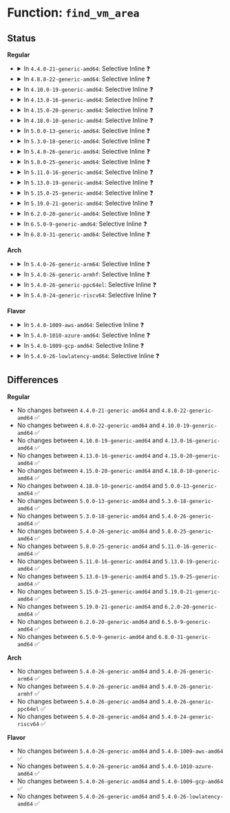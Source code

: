 # Function: <code>find_vm_area</code>

## Status
<b>Regular</b>
<ul>
<li>
<details>
<summary>In <code>4.4.0-21-generic-amd64</code>: Selective Inline ❓</summary>

```c
struct vm_struct * find_vm_area(const void * addr)
```

```json
{
  "name": "find_vm_area",
  "collision_type": "Unique Global",
  "inline_type": "Selective",
  "funcs": [
    {
      "addr": 18446744071580731902,
      "name": "find_vm_area",
      "external": true,
      "loc": "mm/vmalloc.c:1411",
      "file": "mm/vmalloc.c",
      "inline": "not declared, inlined",
      "caller_inline": [
        "mm/vmalloc.c:remap_vmalloc_range_partial",
        "mm/vmalloc.c:vmalloc_user",
        "mm/vmalloc.c:vmalloc_32_user"
      ],
      "caller_func": [
        "drivers/base/dma-mapping.c:dma_common_free_remap"
      ]
    }
  ],
  "symbols": [
    {
      "addr": 18446744071580740688,
      "name": "find_vm_area",
      "section": ".text",
      "bind": "STB_GLOBAL",
      "size": 35
    }
  ]
}
```
</details>
</li>
<li>
<details>
<summary>In <code>4.8.0-22-generic-amd64</code>: Selective Inline ❓</summary>

```c
struct vm_struct * find_vm_area(const void * addr)
```

```json
{
  "name": "find_vm_area",
  "collision_type": "Unique Global",
  "inline_type": "Selective",
  "funcs": [
    {
      "addr": 18446744071580850878,
      "name": "find_vm_area",
      "external": true,
      "loc": "mm/vmalloc.c:1435",
      "file": "mm/vmalloc.c",
      "inline": "not declared, inlined",
      "caller_inline": [
        "mm/vmalloc.c:remap_vmalloc_range_partial",
        "mm/vmalloc.c:vmalloc_32_user",
        "mm/vmalloc.c:vmalloc_user"
      ],
      "caller_func": [
        "drivers/base/dma-mapping.c:dma_common_free_remap"
      ]
    }
  ],
  "symbols": [
    {
      "addr": 18446744071580859888,
      "name": "find_vm_area",
      "section": ".text",
      "bind": "STB_GLOBAL",
      "size": 35
    }
  ]
}
```
</details>
</li>
<li>
<details>
<summary>In <code>4.10.0-19-generic-amd64</code>: Selective Inline ❓</summary>

```c
struct vm_struct * find_vm_area(const void * addr)
```

```json
{
  "name": "find_vm_area",
  "collision_type": "Unique Global",
  "inline_type": "Selective",
  "funcs": [
    {
      "addr": 18446744071580921374,
      "name": "find_vm_area",
      "external": true,
      "loc": "mm/vmalloc.c:1418",
      "file": "mm/vmalloc.c",
      "inline": "not declared, inlined",
      "caller_inline": [
        "mm/vmalloc.c:remap_vmalloc_range_partial",
        "mm/vmalloc.c:vmalloc_32_user",
        "mm/vmalloc.c:vmalloc_user"
      ],
      "caller_func": [
        "drivers/base/dma-mapping.c:dma_common_free_remap"
      ]
    }
  ],
  "symbols": [
    {
      "addr": 18446744071580930080,
      "name": "find_vm_area",
      "section": ".text",
      "bind": "STB_GLOBAL",
      "size": 35
    }
  ]
}
```
</details>
</li>
<li>
<details>
<summary>In <code>4.13.0-16-generic-amd64</code>: Selective Inline ❓</summary>

```c
struct vm_struct * find_vm_area(const void * addr)
```

```json
{
  "name": "find_vm_area",
  "collision_type": "Unique Global",
  "inline_type": "Selective",
  "funcs": [
    {
      "addr": 18446744071580965668,
      "name": "find_vm_area",
      "external": true,
      "loc": "mm/vmalloc.c:1469",
      "file": "mm/vmalloc.c",
      "inline": "not declared, inlined",
      "caller_inline": [
        "mm/vmalloc.c:remap_vmalloc_range_partial",
        "mm/vmalloc.c:vmalloc_32_user",
        "mm/vmalloc.c:vmalloc_user"
      ],
      "caller_func": [
        "drivers/base/dma-mapping.c:dma_common_free_remap"
      ]
    }
  ],
  "symbols": [
    {
      "addr": 18446744071580974352,
      "name": "find_vm_area",
      "section": ".text",
      "bind": "STB_GLOBAL",
      "size": 35
    }
  ]
}
```
</details>
</li>
<li>
<details>
<summary>In <code>4.15.0-20-generic-amd64</code>: Selective Inline ❓</summary>

```c
struct vm_struct * find_vm_area(const void * addr)
```

```json
{
  "name": "find_vm_area",
  "collision_type": "Unique Global",
  "inline_type": "Selective",
  "funcs": [
    {
      "addr": 18446744071581071652,
      "name": "find_vm_area",
      "external": true,
      "loc": "mm/vmalloc.c:1467",
      "file": "mm/vmalloc.c",
      "inline": "not declared, inlined",
      "caller_inline": [
        "mm/vmalloc.c:remap_vmalloc_range_partial",
        "mm/vmalloc.c:vmalloc_32_user",
        "mm/vmalloc.c:vmalloc_user"
      ],
      "caller_func": [
        "drivers/base/dma-mapping.c:dma_common_free_remap"
      ]
    }
  ],
  "symbols": [
    {
      "addr": 18446744071581076992,
      "name": "find_vm_area",
      "section": ".text",
      "bind": "STB_GLOBAL",
      "size": 35
    }
  ]
}
```
</details>
</li>
<li>
<details>
<summary>In <code>4.18.0-10-generic-amd64</code>: Selective Inline ❓</summary>

```c
struct vm_struct * find_vm_area(const void * addr)
```

```json
{
  "name": "find_vm_area",
  "collision_type": "Unique Global",
  "inline_type": "Selective",
  "funcs": [
    {
      "addr": 18446744071581209759,
      "name": "find_vm_area",
      "external": true,
      "loc": "mm/vmalloc.c:1454",
      "file": "mm/vmalloc.c",
      "inline": "not declared, inlined",
      "caller_inline": [
        "mm/vmalloc.c:remap_vmalloc_range_partial",
        "mm/vmalloc.c:vmalloc_32_user",
        "mm/vmalloc.c:vmalloc_user"
      ],
      "caller_func": [
        "kernel/dma/mapping.c:dma_common_free_remap"
      ]
    }
  ],
  "symbols": [
    {
      "addr": 18446744071581215904,
      "name": "find_vm_area",
      "section": ".text",
      "bind": "STB_GLOBAL",
      "size": 40
    }
  ]
}
```
</details>
</li>
<li>
<details>
<summary>In <code>5.0.0-13-generic-amd64</code>: Selective Inline ❓</summary>

```c
struct vm_struct * find_vm_area(const void * addr)
```

```json
{
  "name": "find_vm_area",
  "collision_type": "Unique Global",
  "inline_type": "Selective",
  "funcs": [
    {
      "addr": 18446744071581293455,
      "name": "find_vm_area",
      "external": true,
      "loc": "mm/vmalloc.c:1456",
      "file": "mm/vmalloc.c",
      "inline": "not declared, inlined",
      "caller_inline": [
        "mm/vmalloc.c:remap_vmalloc_range_partial",
        "mm/vmalloc.c:vmalloc_32_user",
        "mm/vmalloc.c:vmalloc_user"
      ],
      "caller_func": []
    }
  ],
  "symbols": [
    {
      "addr": 18446744071581299584,
      "name": "find_vm_area",
      "section": ".text",
      "bind": "STB_GLOBAL",
      "size": 35
    }
  ]
}
```
</details>
</li>
<li>
<details>
<summary>In <code>5.3.0-18-generic-amd64</code>: Selective Inline ❓</summary>

```c
struct vm_struct * find_vm_area(const void * addr)
```

```json
{
  "name": "find_vm_area",
  "collision_type": "Unique Global",
  "inline_type": "Selective",
  "funcs": [
    {
      "addr": 18446744071581368047,
      "name": "find_vm_area",
      "external": true,
      "loc": "mm/vmalloc.c:2121",
      "file": "mm/vmalloc.c",
      "inline": "not declared, inlined",
      "caller_inline": [
        "mm/vmalloc.c:remap_vmalloc_range_partial",
        "mm/vmalloc.c:__vunmap"
      ],
      "caller_func": [
        "arch/x86/kernel/ftrace.c:arch_ftrace_update_trampoline",
        "arch/x86/kernel/kprobes/core.c:alloc_insn_page",
        "arch/x86/net/bpf_jit_comp.c:bpf_int_jit_compile",
        "kernel/fork.c:copy_process",
        "kernel/bpf/core.c:bpf_prog_select_runtime",
        "kernel/bpf/verifier.c:jit_subprogs"
      ]
    }
  ],
  "symbols": [
    {
      "addr": 18446744071581370032,
      "name": "find_vm_area",
      "section": ".text",
      "bind": "STB_GLOBAL",
      "size": 35
    }
  ]
}
```
</details>
</li>
<li>
<details>
<summary>In <code>5.4.0-26-generic-amd64</code>: Selective Inline ❓</summary>

```c
struct vm_struct * find_vm_area(const void * addr)
```

```json
{
  "name": "find_vm_area",
  "collision_type": "Unique Global",
  "inline_type": "Selective",
  "funcs": [
    {
      "addr": 18446744071581427813,
      "name": "find_vm_area",
      "external": true,
      "loc": "mm/vmalloc.c:2127",
      "file": "mm/vmalloc.c",
      "inline": "not declared, inlined",
      "caller_inline": [
        "mm/vmalloc.c:remap_vmalloc_range_partial",
        "mm/vmalloc.c:__vunmap"
      ],
      "caller_func": [
        "arch/x86/kernel/ftrace.c:arch_ftrace_update_trampoline",
        "arch/x86/kernel/kprobes/core.c:alloc_insn_page",
        "arch/x86/net/bpf_jit_comp.c:bpf_int_jit_compile",
        "kernel/fork.c:copy_process",
        "kernel/bpf/core.c:bpf_prog_select_runtime",
        "kernel/bpf/verifier.c:jit_subprogs"
      ]
    }
  ],
  "symbols": [
    {
      "addr": 18446744071581429760,
      "name": "find_vm_area",
      "section": ".text",
      "bind": "STB_GLOBAL",
      "size": 25
    }
  ]
}
```
</details>
</li>
<li>
<details>
<summary>In <code>5.8.0-25-generic-amd64</code>: Selective Inline ❓</summary>

```c
struct vm_struct * find_vm_area(const void * addr)
```

```json
{
  "name": "find_vm_area",
  "collision_type": "Unique Global",
  "inline_type": "Selective",
  "funcs": [
    {
      "addr": 18446744071581631531,
      "name": "find_vm_area",
      "external": true,
      "loc": "mm/vmalloc.c:2172",
      "file": "mm/vmalloc.c",
      "inline": "not declared, inlined",
      "caller_inline": [
        "mm/vmalloc.c:remap_vmalloc_range_partial",
        "mm/vmalloc.c:__vunmap"
      ],
      "caller_func": [
        "arch/x86/kernel/ftrace.c:create_trampoline",
        "arch/x86/kernel/kprobes/core.c:alloc_insn_page",
        "arch/x86/net/bpf_jit_comp.c:bpf_int_jit_compile",
        "kernel/fork.c:alloc_thread_stack_node",
        "kernel/bpf/trampoline.c:bpf_trampoline_lookup"
      ]
    }
  ],
  "symbols": [
    {
      "addr": 18446744071581645872,
      "name": "find_vm_area",
      "section": ".text",
      "bind": "STB_GLOBAL",
      "size": 102
    }
  ]
}
```
</details>
</li>
<li>
<details>
<summary>In <code>5.11.0-16-generic-amd64</code>: Selective Inline ❓</summary>

```c
struct vm_struct * find_vm_area(const void * addr)
```

```json
{
  "name": "find_vm_area",
  "collision_type": "Unique Global",
  "inline_type": "Selective",
  "funcs": [
    {
      "addr": 18446744071581677207,
      "name": "find_vm_area",
      "external": true,
      "loc": "mm/vmalloc.c:2154",
      "file": "mm/vmalloc.c",
      "inline": "not declared, inlined",
      "caller_inline": [
        "mm/vmalloc.c:remap_vmalloc_range_partial",
        "mm/vmalloc.c:__vunmap"
      ],
      "caller_func": [
        "arch/x86/kernel/ftrace.c:create_trampoline",
        "arch/x86/kernel/kprobes/core.c:alloc_insn_page",
        "arch/x86/net/bpf_jit_comp.c:bpf_int_jit_compile",
        "kernel/fork.c:alloc_thread_stack_node",
        "kernel/bpf/trampoline.c:bpf_tramp_image_alloc"
      ]
    }
  ],
  "symbols": [
    {
      "addr": 18446744071581692240,
      "name": "find_vm_area",
      "section": ".text",
      "bind": "STB_GLOBAL",
      "size": 102
    }
  ]
}
```
</details>
</li>
<li>
<details>
<summary>In <code>5.13.0-19-generic-amd64</code>: Selective Inline ❓</summary>

```c
struct vm_struct * find_vm_area(const void * addr)
```

```json
{
  "name": "find_vm_area",
  "collision_type": "Unique Global",
  "inline_type": "Selective",
  "funcs": [
    {
      "addr": 18446744071581719615,
      "name": "find_vm_area",
      "external": true,
      "loc": "mm/vmalloc.c:2430",
      "file": "mm/vmalloc.c",
      "inline": "not declared, inlined",
      "caller_inline": [
        "mm/vmalloc.c:vmalloc_dump_obj",
        "mm/vmalloc.c:remap_vmalloc_range_partial",
        "mm/vmalloc.c:__vunmap"
      ],
      "caller_func": [
        "arch/x86/kernel/ftrace.c:create_trampoline",
        "arch/x86/kernel/kprobes/core.c:alloc_insn_page",
        "arch/x86/net/bpf_jit_comp.c:bpf_int_jit_compile",
        "kernel/fork.c:alloc_thread_stack_node",
        "kernel/bpf/trampoline.c:bpf_trampoline_update"
      ]
    }
  ],
  "symbols": [
    {
      "addr": 18446744071581714976,
      "name": "find_vm_area",
      "section": ".text",
      "bind": "STB_GLOBAL",
      "size": 102
    }
  ]
}
```
</details>
</li>
<li>
<details>
<summary>In <code>5.15.0-25-generic-amd64</code>: Selective Inline ❓</summary>

```c
struct vm_struct * find_vm_area(const void * addr)
```

```json
{
  "name": "find_vm_area",
  "collision_type": "Unique Global",
  "inline_type": "Selective",
  "funcs": [
    {
      "addr": 18446744071581991951,
      "name": "find_vm_area",
      "external": true,
      "loc": "mm/vmalloc.c:2482",
      "file": "mm/vmalloc.c",
      "inline": "not declared, inlined",
      "caller_inline": [
        "mm/vmalloc.c:vmalloc_dump_obj",
        "mm/vmalloc.c:remap_vmalloc_range_partial",
        "mm/vmalloc.c:__vunmap"
      ],
      "caller_func": [
        "arch/x86/kernel/ftrace.c:create_trampoline",
        "arch/x86/kernel/kprobes/core.c:alloc_insn_page",
        "arch/x86/net/bpf_jit_comp.c:bpf_int_jit_compile",
        "kernel/fork.c:alloc_thread_stack_node",
        "kernel/bpf/trampoline.c:bpf_trampoline_update"
      ]
    }
  ],
  "symbols": [
    {
      "addr": 18446744071581987248,
      "name": "find_vm_area",
      "section": ".text",
      "bind": "STB_GLOBAL",
      "size": 102
    }
  ]
}
```
</details>
</li>
<li>
<details>
<summary>In <code>5.19.0-21-generic-amd64</code>: Selective Inline ❓</summary>

```c
struct vm_struct * find_vm_area(const void * addr)
```

```json
{
  "name": "find_vm_area",
  "collision_type": "Unique Global",
  "inline_type": "Selective",
  "funcs": [
    {
      "addr": 18446744071582414721,
      "name": "find_vm_area",
      "external": true,
      "loc": "mm/vmalloc.c:2522",
      "file": "mm/vmalloc.c",
      "inline": "not declared, inlined",
      "caller_inline": [
        "mm/vmalloc.c:vmalloc_dump_obj",
        "mm/vmalloc.c:remap_vmalloc_range_partial",
        "mm/vmalloc.c:__vunmap"
      ],
      "caller_func": [
        "arch/x86/kernel/ftrace.c:create_trampoline",
        "arch/x86/kernel/kprobes/core.c:alloc_insn_page",
        "kernel/fork.c:alloc_thread_stack_node",
        "kernel/dma/remap.c:dma_common_free_remap",
        "kernel/dma/remap.c:dma_common_pages_remap",
        "kernel/dma/remap.c:dma_common_find_pages",
        "kernel/module/strict_rwx.c:module_enable_ro",
        "kernel/module/strict_rwx.c:module_enable_ro",
        "kernel/bpf/core.c:bpf_prog_pack_alloc",
        "kernel/bpf/core.c:bpf_prog_pack_alloc",
        "kernel/bpf/core.c:alloc_new_pack",
        "kernel/bpf/trampoline.c:bpf_trampoline_update",
        "mm/page_alloc.c:alloc_large_system_hash",
        "net/bpf/bpf_dummy_struct_ops.c:bpf_struct_ops_test_run"
      ]
    }
  ],
  "symbols": [
    {
      "addr": 18446744071582409152,
      "name": "find_vm_area",
      "section": ".text",
      "bind": "STB_GLOBAL",
      "size": 115
    }
  ]
}
```
</details>
</li>
<li>
<details>
<summary>In <code>6.2.0-20-generic-amd64</code>: Selective Inline ❓</summary>

```c
struct vm_struct * find_vm_area(const void * addr)
```

```json
{
  "name": "find_vm_area",
  "collision_type": "Unique Global",
  "inline_type": "Selective",
  "funcs": [
    {
      "addr": 18446744071582922497,
      "name": "find_vm_area",
      "external": true,
      "loc": "mm/vmalloc.c:2584",
      "file": "mm/vmalloc.c",
      "inline": "not declared, inlined",
      "caller_inline": [
        "mm/vmalloc.c:vmalloc_dump_obj",
        "mm/vmalloc.c:remap_vmalloc_range_partial",
        "mm/vmalloc.c:__vunmap"
      ],
      "caller_func": [
        "kernel/fork.c:alloc_thread_stack_node",
        "kernel/dma/remap.c:dma_common_free_remap",
        "kernel/dma/remap.c:dma_common_pages_remap",
        "kernel/dma/remap.c:dma_common_find_pages",
        "kernel/module/strict_rwx.c:module_enable_ro",
        "kernel/module/strict_rwx.c:module_enable_ro",
        "kernel/bpf/core.c:bpf_prog_pack_alloc",
        "kernel/bpf/core.c:alloc_new_pack",
        "kernel/bpf/trampoline.c:bpf_trampoline_update",
        "mm/page_alloc.c:alloc_large_system_hash",
        "net/bpf/bpf_dummy_struct_ops.c:bpf_struct_ops_test_run"
      ]
    }
  ],
  "symbols": [
    {
      "addr": 18446744071582916016,
      "name": "find_vm_area",
      "section": ".text",
      "bind": "STB_GLOBAL",
      "size": 115
    }
  ]
}
```
</details>
</li>
<li>
<details>
<summary>In <code>6.5.0-9-generic-amd64</code>: Selective Inline ❓</summary>

```c
struct vm_struct * find_vm_area(const void * addr)
```

```json
{
  "name": "find_vm_area",
  "collision_type": "Unique Global",
  "inline_type": "Selective",
  "funcs": [
    {
      "addr": 18446744071583138300,
      "name": "find_vm_area",
      "external": true,
      "loc": "mm/vmalloc.c:2664",
      "file": "mm/vmalloc.c",
      "inline": "not declared, inlined",
      "caller_inline": [
        "mm/vmalloc.c:remap_vmalloc_range_partial"
      ],
      "caller_func": [
        "kernel/fork.c:alloc_thread_stack_node",
        "kernel/dma/remap.c:dma_common_free_remap",
        "kernel/dma/remap.c:dma_common_pages_remap",
        "kernel/dma/remap.c:dma_common_find_pages",
        "kernel/module/strict_rwx.c:module_enable_nx",
        "kernel/module/strict_rwx.c:module_enable_ro",
        "kernel/module/strict_rwx.c:module_enable_ro",
        "kernel/module/strict_rwx.c:module_enable_ro",
        "kernel/module/strict_rwx.c:module_enable_ro",
        "kernel/module/strict_rwx.c:module_enable_ro",
        "kernel/module/strict_rwx.c:module_enable_x",
        "kernel/bpf/core.c:bpf_prog_pack_alloc",
        "kernel/bpf/core.c:alloc_new_pack",
        "kernel/bpf/trampoline.c:bpf_trampoline_update",
        "kernel/bpf/bpf_struct_ops.c:bpf_struct_ops_map_alloc",
        "mm/mm_init.c:alloc_large_system_hash",
        "net/bpf/bpf_dummy_struct_ops.c:bpf_struct_ops_test_run"
      ]
    }
  ],
  "symbols": [
    {
      "addr": 18446744071583132400,
      "name": "find_vm_area",
      "section": ".text",
      "bind": "STB_GLOBAL",
      "size": 115
    }
  ]
}
```
</details>
</li>
<li>
<details>
<summary>In <code>6.8.0-31-generic-amd64</code>: Selective Inline ❓</summary>

```c
struct vm_struct * find_vm_area(const void * addr)
```

```json
{
  "name": "find_vm_area",
  "collision_type": "Unique Global",
  "inline_type": "Selective",
  "funcs": [
    {
      "addr": 18446744071583321420,
      "name": "find_vm_area",
      "external": true,
      "loc": "mm/vmalloc.c:2664",
      "file": "mm/vmalloc.c",
      "inline": "not declared, inlined",
      "caller_inline": [
        "mm/vmalloc.c:remap_vmalloc_range_partial"
      ],
      "caller_func": [
        "kernel/fork.c:alloc_thread_stack_node",
        "kernel/dma/remap.c:dma_common_free_remap",
        "kernel/dma/remap.c:dma_common_pages_remap",
        "kernel/dma/remap.c:dma_common_find_pages",
        "kernel/module/strict_rwx.c:module_enable_nx",
        "kernel/module/strict_rwx.c:module_enable_ro",
        "kernel/module/strict_rwx.c:module_enable_ro",
        "kernel/module/strict_rwx.c:module_enable_ro",
        "kernel/module/strict_rwx.c:module_enable_ro",
        "kernel/module/strict_rwx.c:module_enable_ro",
        "kernel/module/strict_rwx.c:module_enable_x",
        "kernel/bpf/core.c:bpf_prog_pack_alloc",
        "kernel/bpf/core.c:alloc_new_pack",
        "kernel/bpf/trampoline.c:arch_alloc_bpf_trampoline",
        "mm/mm_init.c:alloc_large_system_hash"
      ]
    }
  ],
  "symbols": [
    {
      "addr": 18446744071583315392,
      "name": "find_vm_area",
      "section": ".text",
      "bind": "STB_GLOBAL",
      "size": 115
    }
  ]
}
```
</details>
</li>
</ul>
<b>Arch</b>
<ul>
<li>
<details>
<summary>In <code>5.4.0-26-generic-arm64</code>: Selective Inline ❓</summary>

```c
struct vm_struct * find_vm_area(const void * addr)
```

```json
{
  "name": "find_vm_area",
  "collision_type": "Unique Global",
  "inline_type": "Selective",
  "funcs": [
    {
      "addr": 18446603336492829976,
      "name": "find_vm_area",
      "external": true,
      "loc": "mm/vmalloc.c:2127",
      "file": "mm/vmalloc.c",
      "inline": "not declared, inlined",
      "caller_inline": [
        "mm/vmalloc.c:remap_vmalloc_range_partial",
        "mm/vmalloc.c:__vunmap"
      ],
      "caller_func": [
        "arch/arm64/kernel/probes/kprobes.c:alloc_insn_page",
        "arch/arm64/mm/pageattr.c:change_memory_common",
        "arch/arm64/net/bpf_jit_comp.c:bpf_int_jit_compile",
        "kernel/fork.c:dup_task_struct",
        "kernel/dma/remap.c:dma_common_find_pages",
        "kernel/bpf/core.c:bpf_prog_select_runtime",
        "kernel/bpf/verifier.c:jit_subprogs"
      ]
    }
  ],
  "symbols": [
    {
      "addr": 18446603336492832056,
      "name": "find_vm_area",
      "section": ".text",
      "bind": "STB_GLOBAL",
      "size": 52
    }
  ]
}
```
</details>
</li>
<li>
<details>
<summary>In <code>5.4.0-26-generic-armhf</code>: Selective Inline ❓</summary>

```c
struct vm_struct * find_vm_area(const void * addr)
```

```json
{
  "name": "find_vm_area",
  "collision_type": "Unique Global",
  "inline_type": "Selective",
  "funcs": [
    {
      "addr": 3226631832,
      "name": "find_vm_area",
      "external": true,
      "loc": "mm/vmalloc.c:2127",
      "file": "mm/vmalloc.c",
      "inline": "not declared, inlined",
      "caller_inline": [
        "mm/vmalloc.c:remap_vmalloc_range_partial",
        "mm/vmalloc.c:__vunmap"
      ],
      "caller_func": [
        "arch/arm/net/bpf_jit_32.c:bpf_int_jit_compile",
        "kernel/dma/remap.c:dma_common_free_remap",
        "kernel/dma/remap.c:dma_common_find_pages",
        "kernel/bpf/core.c:bpf_prog_select_runtime",
        "kernel/bpf/verifier.c:jit_subprogs"
      ]
    }
  ],
  "symbols": [
    {
      "addr": 3226636408,
      "name": "find_vm_area",
      "section": ".text",
      "bind": "STB_GLOBAL",
      "size": 36
    }
  ]
}
```
</details>
</li>
<li>
<details>
<summary>In <code>5.4.0-26-generic-ppc64el</code>: Selective Inline ❓</summary>

```c
struct vm_struct * find_vm_area(const void * addr)
```

```json
{
  "name": "find_vm_area",
  "collision_type": "Unique Global",
  "inline_type": "Selective",
  "funcs": [
    {
      "addr": 13835058055286215932,
      "name": "find_vm_area",
      "external": true,
      "loc": "mm/vmalloc.c:2127",
      "file": "mm/vmalloc.c",
      "inline": "not declared, inlined",
      "caller_inline": [
        "mm/vmalloc.c:remap_vmalloc_range_partial",
        "mm/vmalloc.c:__vunmap"
      ],
      "caller_func": [
        "kernel/bpf/core.c:bpf_prog_select_runtime",
        "kernel/bpf/verifier.c:jit_subprogs"
      ]
    }
  ],
  "symbols": [
    {
      "addr": 13835058055286218608,
      "name": "find_vm_area",
      "section": ".text",
      "bind": "STB_GLOBAL",
      "size": 60
    }
  ]
}
```
</details>
</li>
<li>
<details>
<summary>In <code>5.4.0-24-generic-riscv64</code>: Selective Inline ❓</summary>

```c
struct vm_struct * find_vm_area(const void * addr)
```

```json
{
  "name": "find_vm_area",
  "collision_type": "Unique Global",
  "inline_type": "Selective",
  "funcs": [
    {
      "addr": 18446743936272784690,
      "name": "find_vm_area",
      "external": true,
      "loc": "mm/vmalloc.c:2127",
      "file": "mm/vmalloc.c",
      "inline": "not declared, inlined",
      "caller_inline": [
        "mm/vmalloc.c:remap_vmalloc_range_partial",
        "mm/vmalloc.c:__vunmap"
      ],
      "caller_func": [
        "kernel/bpf/core.c:bpf_prog_select_runtime",
        "kernel/bpf/verifier.c:jit_subprogs"
      ]
    }
  ],
  "symbols": [
    {
      "addr": 18446743936272786146,
      "name": "find_vm_area",
      "section": ".text",
      "bind": "STB_GLOBAL",
      "size": 46
    }
  ]
}
```
</details>
</li>
</ul>
<b>Flavor</b>
<ul>
<li>
<details>
<summary>In <code>5.4.0-1009-aws-amd64</code>: Selective Inline ❓</summary>

```c
struct vm_struct * find_vm_area(const void * addr)
```

```json
{
  "name": "find_vm_area",
  "collision_type": "Unique Global",
  "inline_type": "Selective",
  "funcs": [
    {
      "addr": 18446744071581396661,
      "name": "find_vm_area",
      "external": true,
      "loc": "mm/vmalloc.c:2127",
      "file": "mm/vmalloc.c",
      "inline": "not declared, inlined",
      "caller_inline": [
        "mm/vmalloc.c:remap_vmalloc_range_partial",
        "mm/vmalloc.c:__vunmap"
      ],
      "caller_func": [
        "arch/x86/kernel/ftrace.c:arch_ftrace_update_trampoline",
        "arch/x86/kernel/kprobes/core.c:alloc_insn_page",
        "arch/x86/net/bpf_jit_comp.c:bpf_int_jit_compile",
        "kernel/fork.c:copy_process",
        "kernel/bpf/core.c:bpf_prog_select_runtime",
        "kernel/bpf/verifier.c:jit_subprogs"
      ]
    }
  ],
  "symbols": [
    {
      "addr": 18446744071581398608,
      "name": "find_vm_area",
      "section": ".text",
      "bind": "STB_GLOBAL",
      "size": 25
    }
  ]
}
```
</details>
</li>
<li>
<details>
<summary>In <code>5.4.0-1010-azure-amd64</code>: Selective Inline ❓</summary>

```c
struct vm_struct * find_vm_area(const void * addr)
```

```json
{
  "name": "find_vm_area",
  "collision_type": "Unique Global",
  "inline_type": "Selective",
  "funcs": [
    {
      "addr": 18446744071581339173,
      "name": "find_vm_area",
      "external": true,
      "loc": "mm/vmalloc.c:2127",
      "file": "mm/vmalloc.c",
      "inline": "not declared, inlined",
      "caller_inline": [
        "mm/vmalloc.c:remap_vmalloc_range_partial",
        "mm/vmalloc.c:__vunmap"
      ],
      "caller_func": [
        "arch/x86/kernel/ftrace.c:arch_ftrace_update_trampoline",
        "arch/x86/kernel/kprobes/core.c:alloc_insn_page",
        "arch/x86/net/bpf_jit_comp.c:bpf_int_jit_compile",
        "kernel/fork.c:copy_process",
        "kernel/bpf/core.c:bpf_prog_select_runtime",
        "kernel/bpf/verifier.c:jit_subprogs"
      ]
    }
  ],
  "symbols": [
    {
      "addr": 18446744071581341120,
      "name": "find_vm_area",
      "section": ".text",
      "bind": "STB_GLOBAL",
      "size": 25
    }
  ]
}
```
</details>
</li>
<li>
<details>
<summary>In <code>5.4.0-1009-gcp-amd64</code>: Selective Inline ❓</summary>

```c
struct vm_struct * find_vm_area(const void * addr)
```

```json
{
  "name": "find_vm_area",
  "collision_type": "Unique Global",
  "inline_type": "Selective",
  "funcs": [
    {
      "addr": 18446744071581387861,
      "name": "find_vm_area",
      "external": true,
      "loc": "mm/vmalloc.c:2127",
      "file": "mm/vmalloc.c",
      "inline": "not declared, inlined",
      "caller_inline": [
        "mm/vmalloc.c:remap_vmalloc_range_partial",
        "mm/vmalloc.c:__vunmap"
      ],
      "caller_func": [
        "arch/x86/kernel/ftrace.c:arch_ftrace_update_trampoline",
        "arch/x86/kernel/kprobes/core.c:alloc_insn_page",
        "arch/x86/net/bpf_jit_comp.c:bpf_int_jit_compile",
        "kernel/fork.c:copy_process",
        "kernel/bpf/core.c:bpf_prog_select_runtime",
        "kernel/bpf/verifier.c:jit_subprogs"
      ]
    }
  ],
  "symbols": [
    {
      "addr": 18446744071581389808,
      "name": "find_vm_area",
      "section": ".text",
      "bind": "STB_GLOBAL",
      "size": 25
    }
  ]
}
```
</details>
</li>
<li>
<details>
<summary>In <code>5.4.0-26-lowlatency-amd64</code>: Selective Inline ❓</summary>

```c
struct vm_struct * find_vm_area(const void * addr)
```

```json
{
  "name": "find_vm_area",
  "collision_type": "Unique Global",
  "inline_type": "Selective",
  "funcs": [
    {
      "addr": 18446744071581448309,
      "name": "find_vm_area",
      "external": true,
      "loc": "mm/vmalloc.c:2127",
      "file": "mm/vmalloc.c",
      "inline": "not declared, inlined",
      "caller_inline": [
        "mm/vmalloc.c:remap_vmalloc_range_partial",
        "mm/vmalloc.c:__vunmap"
      ],
      "caller_func": [
        "arch/x86/kernel/ftrace.c:arch_ftrace_update_trampoline",
        "arch/x86/kernel/kprobes/core.c:alloc_insn_page",
        "arch/x86/net/bpf_jit_comp.c:bpf_int_jit_compile",
        "kernel/fork.c:copy_process",
        "kernel/bpf/core.c:bpf_prog_select_runtime",
        "kernel/bpf/verifier.c:jit_subprogs"
      ]
    }
  ],
  "symbols": [
    {
      "addr": 18446744071581453696,
      "name": "find_vm_area",
      "section": ".text",
      "bind": "STB_GLOBAL",
      "size": 25
    }
  ]
}
```
</details>
</li>
</ul>

## Differences
<b>Regular</b>
<ul>
<li>
No changes between <code>4.4.0-21-generic-amd64</code> and <code>4.8.0-22-generic-amd64</code> ✅
</li>
<li>
No changes between <code>4.8.0-22-generic-amd64</code> and <code>4.10.0-19-generic-amd64</code> ✅
</li>
<li>
No changes between <code>4.10.0-19-generic-amd64</code> and <code>4.13.0-16-generic-amd64</code> ✅
</li>
<li>
No changes between <code>4.13.0-16-generic-amd64</code> and <code>4.15.0-20-generic-amd64</code> ✅
</li>
<li>
No changes between <code>4.15.0-20-generic-amd64</code> and <code>4.18.0-10-generic-amd64</code> ✅
</li>
<li>
No changes between <code>4.18.0-10-generic-amd64</code> and <code>5.0.0-13-generic-amd64</code> ✅
</li>
<li>
No changes between <code>5.0.0-13-generic-amd64</code> and <code>5.3.0-18-generic-amd64</code> ✅
</li>
<li>
No changes between <code>5.3.0-18-generic-amd64</code> and <code>5.4.0-26-generic-amd64</code> ✅
</li>
<li>
No changes between <code>5.4.0-26-generic-amd64</code> and <code>5.8.0-25-generic-amd64</code> ✅
</li>
<li>
No changes between <code>5.8.0-25-generic-amd64</code> and <code>5.11.0-16-generic-amd64</code> ✅
</li>
<li>
No changes between <code>5.11.0-16-generic-amd64</code> and <code>5.13.0-19-generic-amd64</code> ✅
</li>
<li>
No changes between <code>5.13.0-19-generic-amd64</code> and <code>5.15.0-25-generic-amd64</code> ✅
</li>
<li>
No changes between <code>5.15.0-25-generic-amd64</code> and <code>5.19.0-21-generic-amd64</code> ✅
</li>
<li>
No changes between <code>5.19.0-21-generic-amd64</code> and <code>6.2.0-20-generic-amd64</code> ✅
</li>
<li>
No changes between <code>6.2.0-20-generic-amd64</code> and <code>6.5.0-9-generic-amd64</code> ✅
</li>
<li>
No changes between <code>6.5.0-9-generic-amd64</code> and <code>6.8.0-31-generic-amd64</code> ✅
</li>
</ul>
<b>Arch</b>
<ul>
<li>
No changes between <code>5.4.0-26-generic-amd64</code> and <code>5.4.0-26-generic-arm64</code> ✅
</li>
<li>
No changes between <code>5.4.0-26-generic-amd64</code> and <code>5.4.0-26-generic-armhf</code> ✅
</li>
<li>
No changes between <code>5.4.0-26-generic-amd64</code> and <code>5.4.0-26-generic-ppc64el</code> ✅
</li>
<li>
No changes between <code>5.4.0-26-generic-amd64</code> and <code>5.4.0-24-generic-riscv64</code> ✅
</li>
</ul>
<b>Flavor</b>
<ul>
<li>
No changes between <code>5.4.0-26-generic-amd64</code> and <code>5.4.0-1009-aws-amd64</code> ✅
</li>
<li>
No changes between <code>5.4.0-26-generic-amd64</code> and <code>5.4.0-1010-azure-amd64</code> ✅
</li>
<li>
No changes between <code>5.4.0-26-generic-amd64</code> and <code>5.4.0-1009-gcp-amd64</code> ✅
</li>
<li>
No changes between <code>5.4.0-26-generic-amd64</code> and <code>5.4.0-26-lowlatency-amd64</code> ✅
</li>
</ul>

